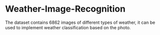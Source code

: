 # Weather-Image-Recognition
The dataset contains 6862 images of different types of weather, it can be used to implement weather classification based on the photo.
